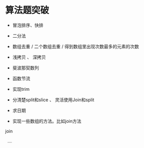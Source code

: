 # 算法题突破

- 冒泡排序、快排

- 二分法

- 数组去重 / 二个数组去重  / 得到数组里出现次数最多的元素的次数

- 浅拷贝 、 深拷贝

- 斐波那契数列

- 函数节流

- 实现trim

- 分清楚split和slice 、 灵活使用Join和split

- 求日期

- 实现一些数组的方法。比如join方法

join

```
 __

```